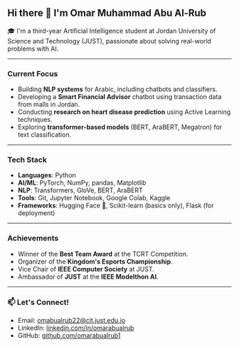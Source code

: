 ## Hi there 👋 I'm Omar Muhammad Abu Al-Rub

🎓 I'm a third-year Artificial Intelligence student at Jordan University of Science and Technology (JUST), passionate about solving real-world problems with AI.

---

###  Current Focus
-  Building **NLP systems** for Arabic, including chatbots and classifiers.
-  Developing a **Smart Financial Advisor** chatbot using transaction data from malls in Jordan.
-  Conducting **research on heart disease prediction** using Active Learning techniques.
-  Exploring **transformer-based models** (BERT, AraBERT, Megatron) for text classification.

---

###  Tech Stack
- **Languages**: Python
- **AI/ML**: PyTorch, NumPy, pandas, Matplotlib
- **NLP**: Transformers, GloVe, BERT, AraBERT
- **Tools**: Git, Jupyter Notebook, Google Colab, Kaggle
- **Frameworks**: Hugging Face 🤗, Scikit-learn (basics only), Flask (for deployment)

---

###  Achievements
-  Winner of the **Best Team Award** at the TCRT Competition.
-  Organizer of the **Kingdom's Esports Championship**.
-  Vice Chair of **IEEE Computer Society** at JUST.
-  Ambassador of **JUST** at the **IEEE Modelthon AI**.


---

### 📫 Let's Connect!
- Email: omabualrub22@cit.just.edu.jo
- LinkedIn: [linkedin.com/in/omarabualrub](https://www.linkedin.com/in/omar-abualrub-6b6ab1308/)
- GitHub: [github.com/omarabualrub1](https://github.com/omarabualrub1)



